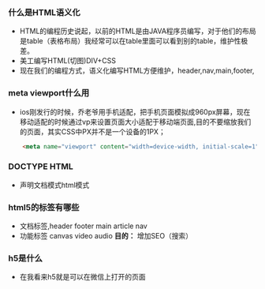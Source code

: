 ### 什么是HTML语义化
- HTML的编程历史说起，以前的HTML是由JAVA程序员编写，对于他们的布局是table（表格布局）我经常可以在table里面可以看到别的table，维护性极差。
- 美工编写HTML(切图)DIV+CSS
- 现在我们的编程方式，语义化编写HTML方便维护，header,nav,main,footer,
### meta viewport什么用
- ios刚发行的时候，乔老爷用手机适配，把手机页面模拟成960px屏幕，现在移动适配的时候通过vp来设置页面大小适配于移动端页面,目的不要缩放我们的页面，其实CSS中PX并不是一个设备的1PX；
~~~html
    <meta name="viewport" content="width=device-width, initial-scale=1">
~~~
### DOCTYPE HTML
- 声明文档模式html模式
### html5的标签有哪些
- 文档标签,header footer main article nav
- 功能标签 canvas video audio
**目的：** 增加SEO（搜索）
### h5是什么
- 在我看来h5就是可以在微信上打开的页面
